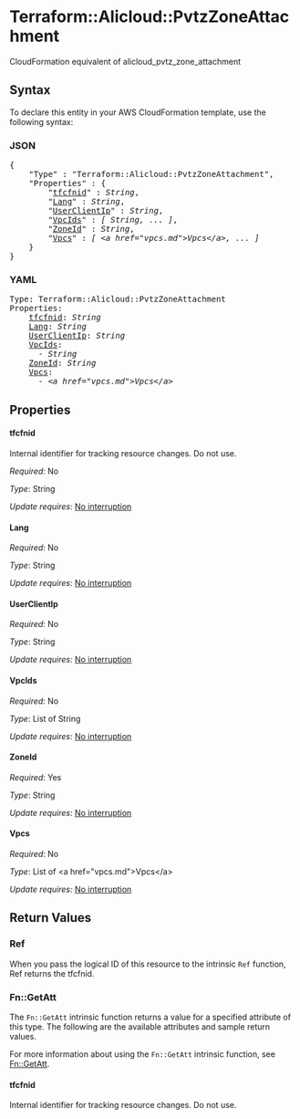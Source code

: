 # Terraform::Alicloud::PvtzZoneAttachment

CloudFormation equivalent of alicloud_pvtz_zone_attachment

## Syntax

To declare this entity in your AWS CloudFormation template, use the following syntax:

### JSON

<pre>
{
    "Type" : "Terraform::Alicloud::PvtzZoneAttachment",
    "Properties" : {
        "<a href="#tfcfnid" title="tfcfnid">tfcfnid</a>" : <i>String</i>,
        "<a href="#lang" title="Lang">Lang</a>" : <i>String</i>,
        "<a href="#userclientip" title="UserClientIp">UserClientIp</a>" : <i>String</i>,
        "<a href="#vpcids" title="VpcIds">VpcIds</a>" : <i>[ String, ... ]</i>,
        "<a href="#zoneid" title="ZoneId">ZoneId</a>" : <i>String</i>,
        "<a href="#vpcs" title="Vpcs">Vpcs</a>" : <i>[ &lt;a href=&#34;vpcs.md&#34;&gt;Vpcs&lt;/a&gt;, ... ]</i>
    }
}
</pre>

### YAML

<pre>
Type: Terraform::Alicloud::PvtzZoneAttachment
Properties:
    <a href="#tfcfnid" title="tfcfnid">tfcfnid</a>: <i>String</i>
    <a href="#lang" title="Lang">Lang</a>: <i>String</i>
    <a href="#userclientip" title="UserClientIp">UserClientIp</a>: <i>String</i>
    <a href="#vpcids" title="VpcIds">VpcIds</a>: <i>
      - String</i>
    <a href="#zoneid" title="ZoneId">ZoneId</a>: <i>String</i>
    <a href="#vpcs" title="Vpcs">Vpcs</a>: <i>
      - &lt;a href=&#34;vpcs.md&#34;&gt;Vpcs&lt;/a&gt;</i>
</pre>

## Properties

#### tfcfnid

Internal identifier for tracking resource changes. Do not use.

_Required_: No

_Type_: String

_Update requires_: [No interruption](https://docs.aws.amazon.com/AWSCloudFormation/latest/UserGuide/using-cfn-updating-stacks-update-behaviors.html#update-no-interrupt)

#### Lang

_Required_: No

_Type_: String

_Update requires_: [No interruption](https://docs.aws.amazon.com/AWSCloudFormation/latest/UserGuide/using-cfn-updating-stacks-update-behaviors.html#update-no-interrupt)

#### UserClientIp

_Required_: No

_Type_: String

_Update requires_: [No interruption](https://docs.aws.amazon.com/AWSCloudFormation/latest/UserGuide/using-cfn-updating-stacks-update-behaviors.html#update-no-interrupt)

#### VpcIds

_Required_: No

_Type_: List of String

_Update requires_: [No interruption](https://docs.aws.amazon.com/AWSCloudFormation/latest/UserGuide/using-cfn-updating-stacks-update-behaviors.html#update-no-interrupt)

#### ZoneId

_Required_: Yes

_Type_: String

_Update requires_: [No interruption](https://docs.aws.amazon.com/AWSCloudFormation/latest/UserGuide/using-cfn-updating-stacks-update-behaviors.html#update-no-interrupt)

#### Vpcs

_Required_: No

_Type_: List of &lt;a href=&#34;vpcs.md&#34;&gt;Vpcs&lt;/a&gt;

_Update requires_: [No interruption](https://docs.aws.amazon.com/AWSCloudFormation/latest/UserGuide/using-cfn-updating-stacks-update-behaviors.html#update-no-interrupt)

## Return Values

### Ref

When you pass the logical ID of this resource to the intrinsic `Ref` function, Ref returns the tfcfnid.

### Fn::GetAtt

The `Fn::GetAtt` intrinsic function returns a value for a specified attribute of this type. The following are the available attributes and sample return values.

For more information about using the `Fn::GetAtt` intrinsic function, see [Fn::GetAtt](https://docs.aws.amazon.com/AWSCloudFormation/latest/UserGuide/intrinsic-function-reference-getatt.html).

#### tfcfnid

Internal identifier for tracking resource changes. Do not use.

